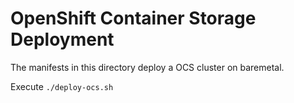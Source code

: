 # OpenShift Container Storage Deployment

The manifests in this directory deploy a OCS cluster on baremetal.

Execute `./deploy-ocs.sh`

